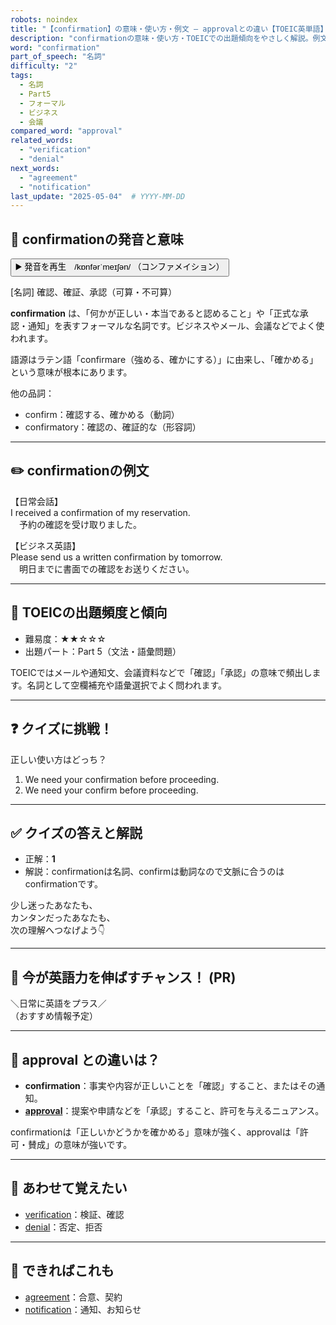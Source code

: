 ```yaml
---
robots: noindex
title: "【confirmation】の意味・使い方・例文 ― approvalとの違い【TOEIC英単語】"
description: "confirmationの意味・使い方・TOEICでの出題傾向をやさしく解説。例文・クイズ付きでapprovalとの違いもわかりやすく学べます。"
word: "confirmation"
part_of_speech: "名詞"
difficulty: "2"
tags:
  - 名詞
  - Part5
  - フォーマル
  - ビジネス
  - 会議
compared_word: "approval"
related_words:
  - "verification"
  - "denial"
next_words:
  - "agreement"
  - "notification"
last_update: "2025-05-04"  # YYYY-MM-DD
---
```


## 🔰 confirmationの発音と意味

<button class="play-audio" onclick="playTTS('confirmation')">
  <span class="play-audio-main">
    ▶️ 発音を再生　/kɒnfərˈmeɪʃən/
  </span>
  <span class="play-audio-sub">
    （コンファメイション）
  </span>
</button>

[名詞] 確認、確証、承認（可算・不可算）

**confirmation** は、「何かが正しい・本当であると認めること」や「正式な承認・通知」を表すフォーマルな名詞です。ビジネスやメール、会議などでよく使われます。

語源はラテン語「confirmare（強める、確かにする）」に由来し、「確かめる」という意味が根本にあります。

他の品詞：  
- confirm：確認する、確かめる（動詞）
- confirmatory：確認の、確証的な（形容詞）

---

## ✏️ confirmationの例文

【日常会話】  
I received a confirmation of my reservation.  
　予約の確認を受け取りました。

【ビジネス英語】  
Please send us a written confirmation by tomorrow.  
　明日までに書面での確認をお送りください。

---

## 🎯 TOEICの出題頻度と傾向

- 難易度：★★☆☆☆
- 出題パート：Part 5（文法・語彙問題）

TOEICではメールや通知文、会議資料などで「確認」「承認」の意味で頻出します。名詞として空欄補充や語彙選択でよく問われます。

---

## ❓ クイズに挑戦！

正しい使い方はどっち？

1. We need your confirmation before proceeding.  
2. We need your confirm before proceeding.

---

## ✅ クイズの答えと解説

- 正解：**1**
- 解説：confirmationは名詞、confirmは動詞なので文脈に合うのはconfirmationです。

少し迷ったあなたも、  
カンタンだったあなたも、  
次の理解へつなげよう👇️

---

## 🚀 今が英語力を伸ばすチャンス！ (PR)

<div class="info-center">
＼日常に英語をプラス／<br>  
（おすすめ情報予定）
</div>

---

## 🤔  approval との違いは？

- **confirmation**：事実や内容が正しいことを「確認」すること、またはその通知。
- **[approval](/word/approval/)**：提案や申請などを「承認」すること、許可を与えるニュアンス。

confirmationは「正しいかどうかを確かめる」意味が強く、approvalは「許可・賛成」の意味が強いです。

---

## 🧩 あわせて覚えたい

- [verification](/word/verification/)：検証、確認
- [denial](/word/denial/)：否定、拒否

---

## 📖 できればこれも

- [agreement](/word/agreement/)：合意、契約
- [notification](/word/notification/)：通知、お知らせ

<!-- cvid: aid34_bid23 -->
